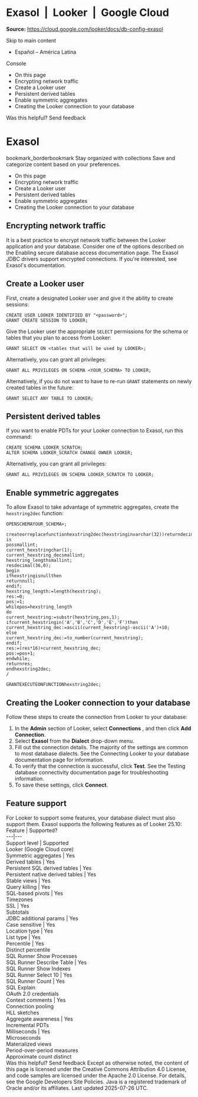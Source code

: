 # Exasol  |  Looker  |  Google Cloud

**Source:** https://cloud.google.com/looker/docs/db-config-exasol

Skip to main content 
  * Español – América Latina

Console 


  * On this page
  * Encrypting network traffic
  * Create a Looker user
  * Persistent derived tables
  * Enable symmetric aggregates
  * Creating the Looker connection to your database




Was this helpful?
Send feedback 
#  Exasol
bookmark_borderbookmark Stay organized with collections  Save and categorize content based on your preferences.
  * On this page
  * Encrypting network traffic
  * Create a Looker user
  * Persistent derived tables
  * Enable symmetric aggregates
  * Creating the Looker connection to your database


## Encrypting network traffic
It is a best practice to encrypt network traffic between the Looker application and your database. Consider one of the options described on the Enabling secure database access documentation page.
The Exasol JDBC drivers support encrypted connections. If you're interested, see Exasol's documentation.
## Create a Looker user
First, create a designated Looker user and give it the ability to create sessions:
```
CREATE USER LOOKER IDENTIFIED BY "<password>";
GRANT CREATE SESSION TO LOOKER;

```

Give the Looker user the appropriate `SELECT` permissions for the schema or tables that you plan to access from Looker:
```
GRANT SELECT ON <tables that will be used by LOOKER>;

```

Alternatively, you can grant all privileges:
```
GRANT ALL PRIVILEGES ON SCHEMA <YOUR_SCHEMA> TO LOOKER;

```

Alternatively, if you do not want to have to re-run `GRANT` statements on newly created tables in the future:
```
GRANT SELECT ANY TABLE TO LOOKER;

```

## Persistent derived tables
If you want to enable PDTs for your Looker connection to Exasol, run this command:
```
CREATE SCHEMA LOOKER_SCRATCH;
ALTER SCHEMA LOOKER_SCRATCH CHANGE OWNER LOOKER;

```

Alternatively, you can grant all privileges:
```
GRANT ALL PRIVILEGES ON SCHEMA LOOKER_SCRATCH TO LOOKER;

```

## Enable symmetric aggregates
To allow Exasol to take advantage of symmetric aggregates, create the `hexstring2dec` function:
```
OPENSCHEMAYOUR_SCHEMA>;

createorreplacefunctionhexstring2dec(hexstringinvarchar(32))returndecimal(36,0)
is
possmallint;
current_hexstringchar(1);
current_hexstring_decsmallint;
hexstring_lengthsmallint;
resdecimal(36,0);
begin
ifhexstringisnullthen
returnnull;
endif;
hexstring_length:=length(hexstring);
res:=0;
pos:=1;
whilepos=hexstring_length
do
current_hexstring:=substr(hexstring,pos,1);
ifcurrent_hexstringin('A','B','C','D','E','F')then
current_hexstring_dec:=ascii(current_hexstring)-ascii('A')+10;
else
current_hexstring_dec:=to_number(current_hexstring);
endif;
res:=(res*16)+current_hexstring_dec;
pos:=pos+1;
endwhile;
returnres;
endhexstring2dec;
/

GRANTEXECUTEONFUNCTIONhexstring2dec;

```

## Creating the Looker connection to your database
Follow these steps to create the connection from Looker to your database:
  1. In the **Admin** section of Looker, select **Connections** , and then click **Add Connection**.
  2. Select **Exasol** from the **Dialect** drop-down menu.
  3. Fill out the connection details. The majority of the settings are common to most database dialects. See the Connecting Looker to your database documentation page for information.
  4. To verify that the connection is successful, click **Test**. See the Testing database connectivity documentation page for troubleshooting information.
  5. To save these settings, click **Connect**.


## Feature support
For Looker to support some features, your database dialect must also support them.
Exasol supports the following features as of Looker 25.10:
Feature | Supported?  
---|---  
Support level | Supported  
Looker (Google Cloud core)  
Symmetric aggregates | Yes  
Derived tables | Yes  
Persistent SQL derived tables | Yes  
Persistent native derived tables | Yes  
Stable views | Yes  
Query killing | Yes  
SQL-based pivots | Yes  
Timezones  
SSL | Yes  
Subtotals  
JDBC additional params | Yes  
Case sensitive | Yes  
Location type | Yes  
List type | Yes  
Percentile | Yes  
Distinct percentile  
SQL Runner Show Processes  
SQL Runner Describe Table | Yes  
SQL Runner Show Indexes  
SQL Runner Select 10 | Yes  
SQL Runner Count | Yes  
SQL Explain  
OAuth 2.0 credentials  
Context comments | Yes  
Connection pooling  
HLL sketches  
Aggregate awareness | Yes  
Incremental PDTs  
Milliseconds | Yes  
Microseconds  
Materialized views  
Period-over-period measures  
Approximate count distinct  
Was this helpful?
Send feedback 
Except as otherwise noted, the content of this page is licensed under the Creative Commons Attribution 4.0 License, and code samples are licensed under the Apache 2.0 License. For details, see the Google Developers Site Policies. Java is a registered trademark of Oracle and/or its affiliates.
Last updated 2025-07-26 UTC.


